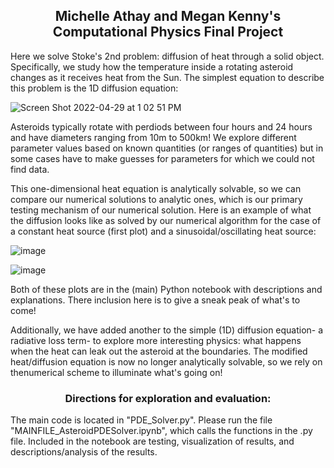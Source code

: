## <center> Michelle Athay and Megan Kenny's Computational Physics Final Project


  Here we solve Stoke's 2nd problem: diffusion of heat through a solid object. Specifically, we study how the temperature inside a rotating asteroid changes as it receives heat from the Sun. The simplest equation to describe this problem is the 1D diffusion equation:
 
  
![Screen Shot 2022-04-29 at 1 02 51 PM](https://user-images.githubusercontent.com/70778637/166009685-9d6fa15b-c445-4053-821b-a31024d33d66.png)

Asteroids typically rotate with perdiods between four hours and 24 hours and have diameters ranging from 10m to 500km! We explore different parameter values based on known quantities (or ranges of quantities) but in some cases have to make  guesses for parameters for which we could not find data. 
  
This one-dimensional heat equation is analytically solvable, so we can compare our numerical solutions to analytic ones, which is our primary testing mechanism of our numerical solution. Here is an example of what the diffusion looks like as solved by our numerical algorithm for the case of a constant heat source (first plot) and a sinusoidal/oscillating heat source:
  
![image](https://user-images.githubusercontent.com/70778637/166294874-61ad4117-47a4-4f6d-abae-6b5961690ca2.png)
  
![image](https://user-images.githubusercontent.com/70778637/166294930-83f7743b-69b5-418a-9344-8d7a100dfb9c.png)

Both of these plots are in the (main) Python notebook with descriptions and explanations. There inclusion here is to give a sneak peak of what's to come!
  
Additionally, we have added another to the simple (1D) diffusion equation- a radiative loss term- to explore more interesting physics: what happens when the heat can leak out the asteroid at the boundaries. The modified heat/diffusion equation is now no longer analytically solvable, so we rely on thenumerical scheme to illuminate what's going on! 
  
### <center> Directions for exploration and evaluation:
  
  The main code is located in "PDE_Solver.py". Please run the file "MAINFILE_AsteroidPDESolver.ipynb", which calls the functions in the .py file. Included in the notebook are testing, visualization of results, and descriptions/analysis of the results.

